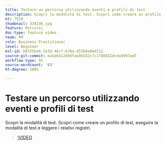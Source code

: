 ```yaml
---
title: Testare un percorso utilizzando eventi e profili di test
description: Scopri la modalità di test. Scopri come creare un profilo di test, eseguire la modalità di test e leggere i relativi registri.
kt: 7529
thumbnail: 334236.jpg
feature: Percorsi
doc-type: feature video
team: PM
role: Business Practitioner
level: Beginner
exl-id: b0725be6-2a3d-46cf-b78a-d53b6a88d112
source-git-commit: ea5e6412db4fae88122c7c17d8432dcea4997ad3
workflow-type: ht
source-wordcount: '63'
ht-degree: 100%

---
```


# Testare un percorso utilizzando eventi e profili di test

Scopri la modalità di test. Scopri come creare un profilo di test, eseguire la modalità di test e leggere i relativi registri.

>[!VIDEO](https://video.tv.adobe.com/v/334236?quality=12)
